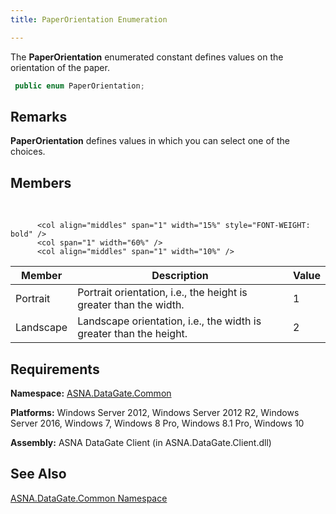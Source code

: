 ```yaml
---
title: PaperOrientation Enumeration

---
```


The <span> **PaperOrientation** </span> enumerated constant defines values on the orientation of the paper. 

```cs
 public enum PaperOrientation;
```


## Remarks

**PaperOrientation** defines values in which you can select one of the choices. 
## Members

<br />


          <col align="middles" span="1" width="15%" style="FONT-WEIGHT: bold" />
          <col span="1" width="60%" />
          <col align="middles" span="1" width="10%" />

| Member | Description | Value |
| ---- | ---- | ---- |
| Portrait | Portrait orientation, i.e., the height is greater than the width. | 1 |
| Landscape | Landscape orientation, i.e., the width is greater than the height. | 2 |



## Requirements

**Namespace:** [ASNA.DataGate.Common](datagate-common-namespace.html) 

**Platforms:** Windows Server 2012, Windows Server 2012 R2, Windows Server 2016, Windows 7, Windows 8 Pro, Windows 8.1 Pro, Windows 10

**Assembly:** ASNA DataGate Client (in ASNA.DataGate.Client.dll)
## See Also

[ASNA.DataGate.Common Namespace](datagate-common-namespace.html)

